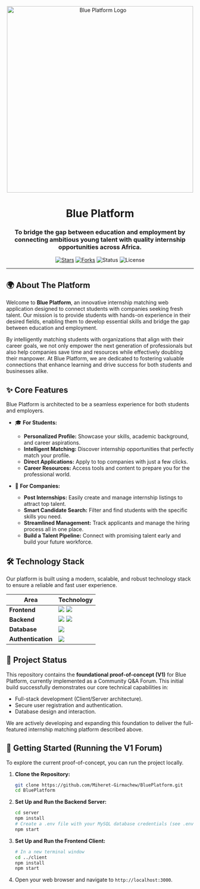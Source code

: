<div align="center">
  <img src="https://user-images.githubusercontent.com/159197931/280760431-7b79d2b9-e1f1-419b-a0d4-c48f2269c107.png" alt="Blue Platform Logo" width="500"/>

  # Blue Platform

  ### To bridge the gap between education and employment by connecting ambitious young talent with quality internship opportunities across Africa.

  <p>
    <a href="https://github.com/Miheret-Girmachew/BluePlatform/stargazers"><img src="https://img.shields.io/github/stars/Miheret-Girmachew/BluePlatform?style=for-the-badge&logo=github&color=0077B5" alt="Stars"></a>
    <a href="https://github.com/Miheret-Girmachew/BluePlatform/network/members"><img src="https://img.shields.io/github/forks/Miheret-Girmachew/BluePlatform?style=for-the-badge&logo=github&color=0077B5" alt="Forks"></a>
    <img src="https://img.shields.io/badge/status-in%20development-blue?style=for-the-badge&color=0077B5" alt="Status">
    <img src="https://img.shields.io/badge/license-MIT-blue?style=for-the-badge&color=0077B5" alt="License">
  </p>
</div>

---

## 🌍 About The Platform

Welcome to **Blue Platform**, an innovative internship matching web application designed to connect students with companies seeking fresh talent. Our mission is to provide students with hands-on experience in their desired fields, enabling them to develop essential skills and bridge the gap between education and employment.

By intelligently matching students with organizations that align with their career goals, we not only empower the next generation of professionals but also help companies save time and resources while effectively doubling their manpower. At Blue Platform, we are dedicated to fostering valuable connections that enhance learning and drive success for both students and businesses alike.


## ✨ Core Features

Blue Platform is architected to be a seamless experience for both students and employers.

*   🎓 **For Students:**
    *   **Personalized Profile:** Showcase your skills, academic background, and career aspirations.
    *   **Intelligent Matching:** Discover internship opportunities that perfectly match your profile.
    *   **Direct Applications:** Apply to top companies with just a few clicks.
    *   **Career Resources:** Access tools and content to prepare you for the professional world.

*   🏢 **For Companies:**
    *   **Post Internships:** Easily create and manage internship listings to attract top talent.
    *   **Smart Candidate Search:** Filter and find students with the specific skills you need.
    *   **Streamlined Management:** Track applicants and manage the hiring process all in one place.
    *   **Build a Talent Pipeline:** Connect with promising talent early and build your future workforce.

## 🛠️ Technology Stack

Our platform is built using a modern, scalable, and robust technology stack to ensure a reliable and fast user experience.

| Area               | Technology                                                                                                                                                                                                                                  |
| ------------------ | ------------------------------------------------------------------------------------------------------------------------------------------------------------------------------------------------------------------------------------------- |
| **Frontend**       | <img src="https://img.shields.io/badge/React-61DAFB?style=for-the-badge&logo=react&logoColor=black"> <img src="https://img.shields.io/badge/Tailwind_CSS-38B2AC?style=for-the-badge&logo=tailwind-css&logoColor=white">                         |
| **Backend**        | <img src="https://img.shields.io/badge/Node.js-339933?style=for-the-badge&logo=node.js&logoColor=white"> <img src="https://img.shields.io/badge/Express.js-000000?style=for-the-badge&logo=express&logoColor=white">                               |
| **Database**       | <img src="https://img.shields.io/badge/MySQL-4479A1?style=for-the-badge&logo=mysql&logoColor=white">                                                                                                                                           |
| **Authentication** | <img src="https://img.shields.io/badge/JWT-000000?style=for-the-badge&logo=json-web-tokens&logoColor=white">                                                                                                                                   |

## 🌱 Project Status

This repository contains the **foundational proof-of-concept (V1)** for Blue Platform, currently implemented as a Community Q&A Forum. This initial build successfully demonstrates our core technical capabilities in:
*   Full-stack development (Client/Server architecture).
*   Secure user registration and authentication.
*   Database design and interaction.

We are actively developing and expanding this foundation to deliver the full-featured internship matching platform described above.

## 🚀 Getting Started (Running the V1 Forum)

To explore the current proof-of-concept, you can run the project locally.

1.  **Clone the Repository:**
    ```sh
    git clone https://github.com/Miheret-Girmachew/BluePlatform.git
    cd BluePlatform
    ```

2.  **Set Up and Run the Backend Server:**
    ```sh
    cd server
    npm install
    # Create a .env file with your MySQL database credentials (see .env.example for template)
    npm start
    ```

3.  **Set Up and Run the Frontend Client:**
    ```sh
    # In a new terminal window
    cd ../client
    npm install
    npm start
    ```
4.  Open your web browser and navigate to `http://localhost:3000`.
